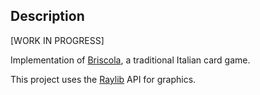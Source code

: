 ## Description
[WORK IN PROGRESS]

Implementation of [Briscola](https://en.wikipedia.org/wiki/Briscola), a traditional Italian card game.

This project uses the [Raylib](https://www.raylib.com) API for graphics.
